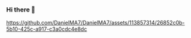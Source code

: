 ### Hi there 👋


https://github.com/DanielMA7/DanielMA7/assets/113857314/26852c0b-5b10-425c-a917-c3a0cdc4e8dc


<!--
**DanielMA7/DanielMA7** is a ✨ _special_ ✨ repository because its `README.md` (this file) appears on your GitHub profile.

Here are some ideas to get you started:

- 🔭 I’m currently working on ...
- 🌱 I’m currently learning ...
- 👯 I’m looking to collaborate on ...
- 🤔 I’m looking for help with ...
- 💬 Ask me about ...
- 📫 How to reach me: ...
- 😄 Pronouns: ...
- ⚡ Fun fact: ...
-->
